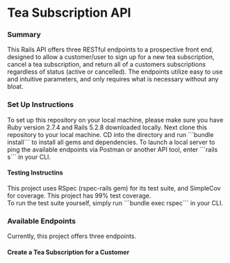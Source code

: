 <h1>Tea Subscription API</h1>


<h3>Summary</h3>
This Rails API offers three RESTful endpoints to a prospective front end, designed to allow a customer/user to sign up for a new tea subscription, cancel a tea subscription, and return all of a customers subscriptions regardless of status (active or cancelled).  The endpoints utilize easy to use and intuitive parameters, and only requires what is necessary without any bloat.

<h3>Set Up Instructions</h3>
To set up this repository on your local machine, please make sure you have Ruby version 2.7.4 and Rails 5.2.8 downloaded locally.  Next clone this repository to your local machine.  CD into the directory and run ```bundle install``` to install all gems and dependencies.  To launch a local server to ping the available endpoints via Postman or another API tool, enter ```rails s``` in your CLI. 
<h4>Testing Instructins</h4>
This project uses RSpec (rspec-rails gem) for its test suite, and SimpleCov for coverage.  This project has 99% test coverage.
<br>
To run the test suite yourself, simply run ```bundle exec rspec``` in your CLI.

<h3>Available Endpoints</h3>
Currently, this project offers three endpoints.

<h4>Create a Tea Subscription for a Customer</h4>
